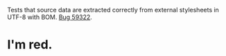 Tests that source data are extracted correctly from external stylesheets in UTF-8 with BOM. [Bug 59322](https://bugs.webkit.org/show_bug.cgi?id=59322).

I'm red.
========
